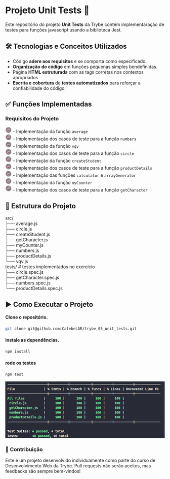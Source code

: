 # Projeto Unit Tests 🚀

Este repositório do projeto **Unit Tests** da Trybe contém implementaração de testes para funções javascript usando a biblioteca Jest.  

## 🛠️ Tecnologias e Conceitos Utilizados
- Código **adere aos requisitos** e se comporta como especificado.
- **Organização do código** em funções pequenas simples bendefinidas.
- Página **HTML estruturada** com as tags corretas nos contextos apropriados
- **Escrita e cobertura** de **testes automatizados** para reforçar a confiabilidade do código.

## ✅ Funções Implementadas  
### Requisitos do Projeto  
<img alt="icon-jest" src="./readme-jest-icon.png" width="20"/> - Implementação da função `average`<br>
<img alt="icon-jest" src="./readme-jest-icon.png" width="20"/> - Implementação dos casos de teste para a função `numbers`<br>
<img alt="icon-jest" src="./readme-jest-icon.png" width="20"/> - Implementação da função `vqv`<br>
<img alt="icon-jest" src="./readme-jest-icon.png" width="20"/> - Implementação dos casos de teste para a função `circle`<br>
<img alt="icon-jest" src="./readme-jest-icon.png" width="20"/> - Implementação da função `createStudent`<br>
<img alt="icon-jest" src="./readme-jest-icon.png" width="20"/> - Implementação dos casos de teste para a função `productDetails`<br>
<img alt="icon-jest" src="./readme-jest-icon.png" width="20"/> - Implementação das funções `calculator` e `arrayGenerator`<br>
<img alt="icon-jest" src="./readme-jest-icon.png" width="20"/> - Implementação da função `myCounter`<br>
<img alt="icon-jest" src="./readme-jest-icon.png" width="20"/> - Implementação dos casos de teste para a função `getCharacter`<br>


## 📁 Estrutura do Projeto
src/  
 ├── average.js  
 ├── circle.js  
 ├── createStudent.js  
 ├── getCharacter.js  
 ├── myCounter.js  
 ├── numbers.js  
 ├── productDetails.js  
 └── vqv.js  
tests/                      # testes implementados no exercício  
 ├── circle.spec.js  
 ├── getCharacter.spec.js  
 ├── numbers.spec.js  
 └── productDetails.spec.js  


## ▶️ Como Executar o Projeto

#### Clone o repositório.
```bash
git clone git@github.com:CalebeLAR/trybe_05_unit_tests.git
```

#### instale as dependências.
```bash
npm install
```

#### rode os testes
```bash
npm test
```
<img src="./radme-image-coverage.png" alt="Cobertura de Testes" width="800"/>


### 🤝 Contribuição
Este é um projeto desenvolvido individuamente como parte do curso de Desenvolvimento Web da Trybe. Pull requests não serão aceitos, mas feedbacks são sempre bem-vindos!